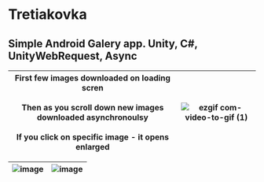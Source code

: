 # Tretiakovka
Simple Android Galery app. Unity, C#, UnityWebRequest, Async
--------------------------------------------------------

| First few images downloaded on loading scren<br><br>Then as you scroll down new images downloaded asynchronoulsy<br><br>If you click on specific image - it opens enlarged | ![ezgif com-video-to-gif (1)](https://github.com/SilentCoast/Tretiakovka/assets/94042423/5e10c285-5086-44d7-a42d-d79a797cc52d) |
| --- | --- |

| ![image](https://github.com/SilentCoast/Tretiakovka/assets/94042423/72399064-af8e-47eb-91ae-9a8693657e6c) | ![image](https://github.com/SilentCoast/Tretiakovka/assets/94042423/9d44e646-ad39-4b40-bc49-bc5ab7a6e4a4) |
| --- | --- |


